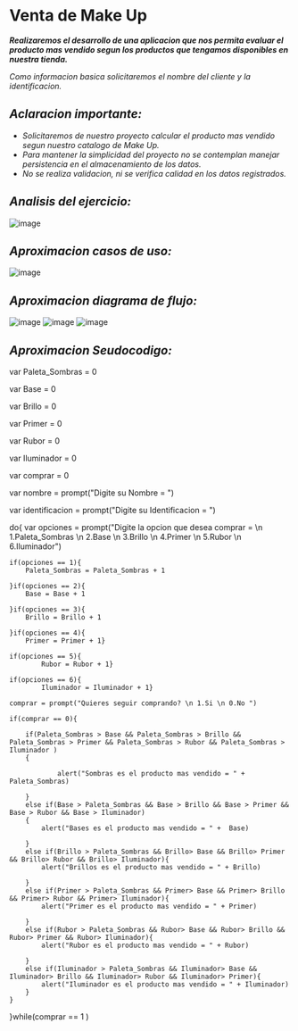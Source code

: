# Venta de Make Up
***Realizaremos el desarrollo de una aplicacion que nos permita evaluar el producto mas vendido segun los productos que tengamos disponibles en nuestra tienda.***

*Como informacion basica solicitaremos el nombre del cliente y la identificacion.*

## ***Aclaracion importante:***

- *Solicitaremos de nuestro proyecto calcular el producto mas vendido segun nuestro catalogo de Make Up.*
- *Para mantener la simplicidad del proyecto no se contemplan manejar persistencia en el almacenamiento de los datos.*
- *No se realiza validacion, ni se verifica calidad en los datos registrados.*
 
 
## ***Analisis del ejercicio:***

![image](https://github.com/danidozapata/ejercicio11.github.io/assets/132966451/6fe31925-b998-4baa-a490-b255176ff611)


## ***Aproximacion casos de uso:***

![image](https://github.com/danidozapata/ejercicio11.github.io/assets/132966451/eba73ae4-0897-4904-b835-40eef4ebd0db)


## ***Aproximacion diagrama de flujo:***

![image](https://github.com/danidozapata/ejercicio11.github.io/assets/132966451/4bdad138-05e2-4598-b86d-f20c2d904930)
![image](https://github.com/danidozapata/ejercicio11.github.io/assets/132966451/0cda295e-0dc8-4b19-803d-7a135417c707)
![image](https://github.com/danidozapata/ejercicio11.github.io/assets/132966451/5ea18168-796a-4b27-beff-bebb2d30bbd2)


## ***Aproximacion Seudocodigo:***


var Paleta_Sombras = 0

var Base = 0

var Brillo = 0

var Primer = 0

var Rubor = 0

var Iluminador = 0

var comprar = 0

var nombre = prompt("Digite su Nombre = ")

var identificacion = prompt("Digite su Identificacion = ")

do{
    var opciones = prompt("Digite la opcion que desea comprar = \n 1.Paleta_Sombras \n 2.Base \n 3.Brillo \n 4.Primer \n 5.Rubor \n 6.Iluminador")
   
    if(opciones == 1){
        Paleta_Sombras = Paleta_Sombras + 1
        
    }if(opciones == 2){
        Base = Base + 1
        
    }if(opciones == 3){
        Brillo = Brillo + 1
        
    }if(opciones == 4){
        Primer = Primer + 1}

    if(opciones == 5){
            Rubor = Rubor + 1}

    if(opciones == 6){
            Iluminador = Iluminador + 1}

    comprar = prompt("Quieres seguir comprando? \n 1.Si \n 0.No ")

    if(comprar == 0){

        if(Paleta_Sombras > Base && Paleta_Sombras > Brillo && Paleta_Sombras > Primer && Paleta_Sombras > Rubor && Paleta_Sombras > Iluminador )
        {
           
                alert("Sombras es el producto mas vendido = " + Paleta_Sombras)
           
        }
        else if(Base > Paleta_Sombras && Base > Brillo && Base > Primer && Base > Rubor && Base > Iluminador)
        {
            alert("Bases es el producto mas vendido = " +  Base)

        }
        else if(Brillo > Paleta_Sombras && Brillo> Base && Brillo> Primer && Brillo> Rubor && Brillo> Iluminador){
            alert("Brillos es el producto mas vendido = " + Brillo)

        }
        else if(Primer > Paleta_Sombras && Primer> Base && Primer> Brillo && Primer> Rubor && Primer> Iluminador){
            alert("Primer es el producto mas vendido = " + Primer)

        }
        else if(Rubor > Paleta_Sombras && Rubor> Base && Rubor> Brillo && Rubor> Primer && Rubor> Iluminador){
            alert("Rubor es el producto mas vendido = " + Rubor)

        }
        else if(Iluminador > Paleta_Sombras && Iluminador> Base && Iluminador> Brillo && Iluminador> Rubor && Iluminador> Primer){
            alert("Iluminador es el producto mas vendido = " + Iluminador)
        }
    }

}while(comprar == 1 )


